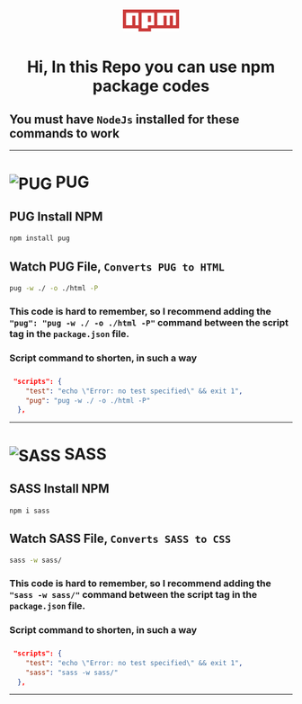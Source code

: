 <!-- <h1 align="center"></h1> -->
<h1 align="center">
    <img src="./.github/npm.png" width="100">
</h1>

<h1 align="center">Hi, In this Repo you can use npm package codes</h1>

## You must have `NodeJs` installed for these commands to work
---

# <img align="center" src="https://raw.githubusercontent.com/ha7darov/ha7darov/main/FremWork%20%26%20Library/Pug-Dark.svg" alt="PUG" title="PUG" width="60"> PUG


## PUG Install NPM 
```bash
npm install pug
```

## Watch PUG File, `Converts PUG to HTML` 
```bash
pug -w ./ -o ./html -P
```

### This code is hard to remember, so I recommend adding the **`"pug": "pug -w ./ -o ./html -P"`** command between the script tag in the `package.json` file.

### Script command to shorten, in such a way
### 
```json
 "scripts": {
    "test": "echo \"Error: no test specified\" && exit 1",
    "pug": "pug -w ./ -o ./html -P"
  },
```

---

# <img align="center" src="https://github.com/ha7darov/ha7darov/raw/main/FremWork%20&%20Library/sass.webp" alt="SASS" title="SASS" width="60"> SASS


## SASS Install NPM 
```bash
npm i sass
```

## Watch SASS File, `Converts SASS to CSS` 
```bash
sass -w sass/
```

### This code is hard to remember, so I recommend adding the **`"sass -w sass/"`** command between the script tag in the `package.json` file.

### Script command to shorten, in such a way
### 
```json
 "scripts": {
    "test": "echo \"Error: no test specified\" && exit 1",
    "sass": "sass -w sass/"
  },
```

---

